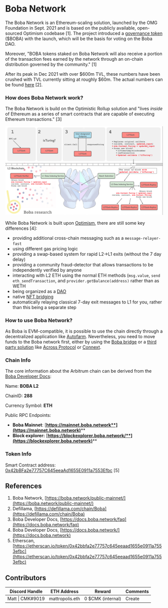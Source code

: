 # Boba Network

The Boba Network is an Ethereum-scaling solution, launched by the OMG Foundation in Sept. 2021 and is based on the publicly available, open-sourced Optimism codebase \[1]. The project introduced a [governance token](../../asset-layer/governance-token.md) ($BOBA) with the launch, which will be the basis for voting on the Boba DAO.&#x20;

Moreover, "BOBA tokens staked on Boba Network will also receive a portion of the transaction fees earned by the network through an on-chain distribution governed by the community." \[1]

After its peak in Dec 2021 with over $600m TVL, these numbers have been crushed with TVL currently sitting at roughly $60m. The actual numbers can be found [here](https://defillama.com/chain/Boba) \[2].

### How does Boba Network work?

The Boba Network is build on the Optimistic Rollup solution and "lives _inside_ of Ethereum as a series of smart contracts that are capable of executing Ethereum transactions." \[3]

![](<../../.gitbook/assets/Bildschirmfoto 2022-05-06 um 16.48.55.png>)

While Boba Network is built upon [Optimism](optimism.md), there are still some key differences \[4]:

* providing additional cross-chain messaging such as a `message-relayer-fast`
* using different gas pricing logic
* providing a swap-based system for rapid L2->L1 exits (without the 7 day delay)
* providing a community fraud-detector that allows transactions to be independently verified by anyone
* interacting with L2 ETH using the normal ETH methods (`msg.value`, `send eth_sendTransaction`, and `provider.getBalance(address)` rather than as WETH
* being organized as a [DAO](https://forum.boba.network)
* native [NFT bridging](https://docs.boba.network/other/bridges)
* automatically relaying classical 7-day exit messages to L1 for you, rather than this being a separate step

### How to use Boba Network?

As Boba is EVM-compatible, it is possible to use the chain directly through a decentralized application like [Autofarm](https://autofarm.network/boba/). Nevertheless, you need to move funds to the Boba network first, either by using the [Boba bridge](https://gateway.boba.network) or a [third party solution](../bridges/) like [Across Protocol](https://across.to) or [Connext](https://bridge.connext.network).

### Chain Info

The core information about the Arbitrum chain can be derived from the [Boba Developer Docs](https://docs.boba.network/user-documentation/001\_how-to-bridge):

Name: **BOBA L2**

ChainID: **288**

Currency Symbol: **ETH**

Public RPC Endpoints:

* **Boba Mainnet**: [**https://mainnet.boba.network**](https://mainnet.boba.network)****
* **Block explorer:** [**https://blockexplorer.boba.network/**](https://blockexplorer.boba.network)****

### Token Info

Smart Contract address: [0x42bBFa2e77757C645eeaAd1655E0911a7553Efbc](https://etherscan.io/token/0x42bbfa2e77757c645eeaad1655e0911a7553efbc) \[5]

## References

1. Boba Network, [https://boba.network/public-mainnet/](https://boba.network/public-mainnet/)
2. Defillama, [https://defillama.com/chain/Boba](https://defillama.com/chain/Boba)
3. Boba Developer Docs, [https://docs.boba.network/faq](https://docs.boba.network/faq)
4. Boba Developer Docs, [https://docs.boba.network/](https://docs.boba.network)
5. Etherscan, [https://etherscan.io/token/0x42bbfa2e77757c645eeaad1655e0911a7553efbc](https://etherscan.io/token/0x42bbfa2e77757c645eeaad1655e0911a7553efbc)



## Contributors

| Discord Handle   | ETH Address     | Reward            | Comments |
| ---------------- | --------------- | ----------------- | -------- |
| Matt \| CMK#9019 | mattropolis.eth | 0 $CMK (internal) | Create   |

